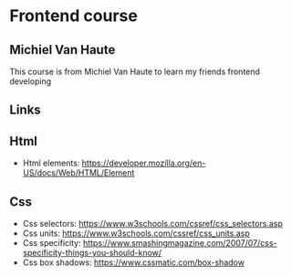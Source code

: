 # Frontend course

## Michiel Van Haute

This course is from Michiel Van Haute to learn my friends frontend developing

## Links

## Html

- Html elements: https://developer.mozilla.org/en-US/docs/Web/HTML/Element

## Css

- Css selectors: https://www.w3schools.com/cssref/css_selectors.asp
- Css units: https://www.w3schools.com/cssref/css_units.asp
- Css specificity: https://www.smashingmagazine.com/2007/07/css-specificity-things-you-should-know/
- Css box shadows: https://www.cssmatic.com/box-shadow
